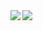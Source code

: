 <!--
**tw1101001/tw1101001** is a ✨ _special_ ✨ repository because its `README.md` (this file) appears on your GitHub profile.

Here are some ideas to get you started:

- 🔭 I’m currently working on ...
- 🌱 I’m currently learning ...
- 👯 I’m looking to collaborate on ...
- 🤔 I’m looking for help with ...
- 💬 Ask me about ...
- 📫 How to reach me: ...
- 😄 Pronouns: ...
- ⚡ Fun fact: ...
-->

<a href="https://github.com/tw1101001/github-readme-stats">
  <img align="left" src="https://github-readme-stats.vercel.app/api?username=tw1101001&show_icons=true&icon_color=ffa200&bg_color=000000&title_color=ffffff" />
</a>
<a href="https://github.com/tw1101001/github-readme-stats">
  <img align="left" src="https://github-readme-stats.vercel.app/api/top-langs/?username=tw1101001" />
</a>
